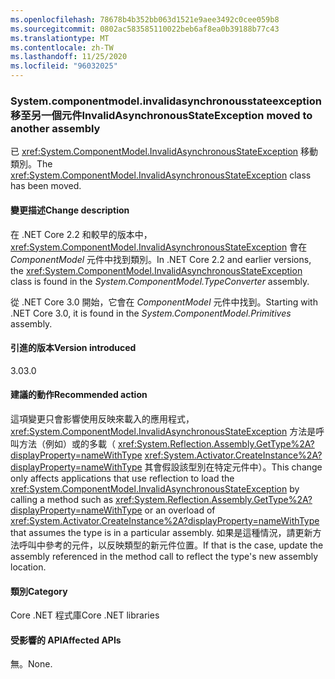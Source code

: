 ```yaml
---
ms.openlocfilehash: 78678b4b352bb063d1521e9aee3492c0cee059b8
ms.sourcegitcommit: 0802ac583585110022beb6af8ea0b39188b77c43
ms.translationtype: MT
ms.contentlocale: zh-TW
ms.lasthandoff: 11/25/2020
ms.locfileid: "96032025"
---
```

### <a name="invalidasynchronousstateexception-moved-to-another-assembly"></a><span data-ttu-id="5eeed-101">System.componentmodel.invalidasynchronousstateexception 移至另一個元件</span><span class="sxs-lookup"><span data-stu-id="5eeed-101">InvalidAsynchronousStateException moved to another assembly</span></span>

<span data-ttu-id="5eeed-102">已 <xref:System.ComponentModel.InvalidAsynchronousStateException> 移動類別。</span><span class="sxs-lookup"><span data-stu-id="5eeed-102">The <xref:System.ComponentModel.InvalidAsynchronousStateException> class has been moved.</span></span>

#### <a name="change-description"></a><span data-ttu-id="5eeed-103">變更描述</span><span class="sxs-lookup"><span data-stu-id="5eeed-103">Change description</span></span>

<span data-ttu-id="5eeed-104">在 .NET Core 2.2 和較早的版本中， <xref:System.ComponentModel.InvalidAsynchronousStateException> 會在 *ComponentModel* 元件中找到類別。</span><span class="sxs-lookup"><span data-stu-id="5eeed-104">In .NET Core 2.2 and earlier versions, the <xref:System.ComponentModel.InvalidAsynchronousStateException> class is found in the *System.ComponentModel.TypeConverter* assembly.</span></span>

<span data-ttu-id="5eeed-105">從 .NET Core 3.0 開始，它會在 *ComponentModel* 元件中找到。</span><span class="sxs-lookup"><span data-stu-id="5eeed-105">Starting with .NET Core 3.0, it is found in the *System.ComponentModel.Primitives* assembly.</span></span>

#### <a name="version-introduced"></a><span data-ttu-id="5eeed-106">引進的版本</span><span class="sxs-lookup"><span data-stu-id="5eeed-106">Version introduced</span></span>

<span data-ttu-id="5eeed-107">3.0</span><span class="sxs-lookup"><span data-stu-id="5eeed-107">3.0</span></span>

#### <a name="recommended-action"></a><span data-ttu-id="5eeed-108">建議的動作</span><span class="sxs-lookup"><span data-stu-id="5eeed-108">Recommended action</span></span>

<span data-ttu-id="5eeed-109">這項變更只會影響使用反映來載入的應用程式， <xref:System.ComponentModel.InvalidAsynchronousStateException> 方法是呼叫方法（例如）或的多載（ <xref:System.Reflection.Assembly.GetType%2A?displayProperty=nameWithType> <xref:System.Activator.CreateInstance%2A?displayProperty=nameWithType> 其會假設該型別在特定元件中）。</span><span class="sxs-lookup"><span data-stu-id="5eeed-109">This change only affects applications that use reflection to load the <xref:System.ComponentModel.InvalidAsynchronousStateException> by calling a method such as <xref:System.Reflection.Assembly.GetType%2A?displayProperty=nameWithType> or an overload of <xref:System.Activator.CreateInstance%2A?displayProperty=nameWithType> that assumes the type is in a particular assembly.</span></span> <span data-ttu-id="5eeed-110">如果是這種情況，請更新方法呼叫中參考的元件，以反映類型的新元件位置。</span><span class="sxs-lookup"><span data-stu-id="5eeed-110">If that is the case, update the assembly referenced in the method call to reflect the type's new assembly location.</span></span>

#### <a name="category"></a><span data-ttu-id="5eeed-111">類別</span><span class="sxs-lookup"><span data-stu-id="5eeed-111">Category</span></span>

<span data-ttu-id="5eeed-112">Core .NET 程式庫</span><span class="sxs-lookup"><span data-stu-id="5eeed-112">Core .NET libraries</span></span>

#### <a name="affected-apis"></a><span data-ttu-id="5eeed-113">受影響的 API</span><span class="sxs-lookup"><span data-stu-id="5eeed-113">Affected APIs</span></span>

<span data-ttu-id="5eeed-114">無。</span><span class="sxs-lookup"><span data-stu-id="5eeed-114">None.</span></span>

<!--

#### Affected APIs

- Not detectable via API analysis

-->
